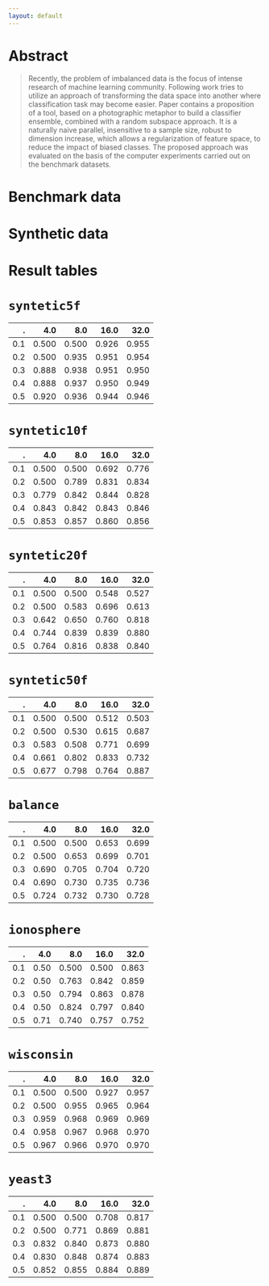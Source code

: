 ```yaml
---
layout: default
---
```


# Abstract
> Recently, the problem of imbalanced data is the focus of intense research of machine learning community. Following work tries to utilize an approach of transforming the data space into another where classification task may become easier. Paper contains a proposition of a tool, based on a photographic metaphor to build a classifier ensemble, combined with a random subspace approach. It is a naturally naive parallel, insensitive to a sample size, robust to dimension increase, which allows a regularization of feature space, to reduce the impact of biased classes. The proposed approach was evaluated on the basis of the computer experiments carried out on the benchmark datasets.

# Benchmark data
<canvas id="benchmark" height="40em" width="100%"></canvas>
<script>
var ctx_benchmark = document.getElementById("benchmark").getContext('2d');
var myChart = new Chart(ctx_benchmark, { type: 'bar', data: {"labels": ["balance", "ionosphere", "wisconsin", "yeast3"], "datasets": [{"data": ["0.736", "0.878", "0.970", "0.889"], "backgroundColor": ["#e53935", "#e53935", "#e53935", "#e53935"], "label": "ECE"}, {"data": ["0.771", "0.729", "0.949", "0.824"], "backgroundColor": ["#ba68c8", "#ba68c8", "#ba68c8", "#ba68c8"], "label": "KNN"}, {"data": ["0.766", "0.862", "0.957", "0.557"], "backgroundColor": ["#64b5f6", "#64b5f6", "#64b5f6", "#64b5f6"], "label": "GNB"}, {"data": ["0.719", "0.852", "0.908", "0.835"], "backgroundColor": ["#dce775", "#dce775", "#dce775", "#dce775"], "label": "DTC"}, {"data": ["0.640", "0.638", "0.500", "0.770"], "backgroundColor": ["#81c784", "#81c784", "#81c784", "#81c784"], "label": "MLP"}, {"data": ["0.781", "0.608", "0.954", "0.500"], "backgroundColor": ["#ffb74d", "#ffb74d", "#ffb74d", "#ffb74d"], "label": "SVC"}]}, options: {"scales": {"yAxes": [{"ticks": {"max": 1, "min": 0}, "stacked": false, "display": true}]}} });
</script>
# Synthetic data
<canvas id="synthetic" height="40em" width="100%"></canvas>
<script>
var ctx_benchmark = document.getElementById("synthetic").getContext('2d');
var myChart = new Chart(ctx_benchmark, { type: 'bar', data: {"labels": ["syntetic5f", "syntetic10f", "syntetic20f", "syntetic50f", "syntetic100f", "syntetic200f", "syntetic500f"], "datasets": [{"data": ["0.955", "0.860", "0.880", "0.887", "0.890", "0.816", "0.679"], "backgroundColor": ["#e53935", "#e53935", "#e53935", "#e53935", "#e53935", "#e53935", "#e53935"], "label": "ECE"}, {"data": ["0.927", "0.709", "0.562", "0.547", "0.561", "0.511", "0.502"], "backgroundColor": ["#ba68c8", "#ba68c8", "#ba68c8", "#ba68c8", "#ba68c8", "#ba68c8", "#ba68c8"], "label": "KNN"}, {"data": ["0.948", "0.845", "0.771", "0.775", "0.767", "0.623", "0.500"], "backgroundColor": ["#64b5f6", "#64b5f6", "#64b5f6", "#64b5f6", "#64b5f6", "#64b5f6", "#64b5f6"], "label": "GNB"}, {"data": ["0.927", "0.746", "0.682", "0.868", "0.771", "0.871", "0.668"], "backgroundColor": ["#dce775", "#dce775", "#dce775", "#dce775", "#dce775", "#dce775", "#dce775"], "label": "DTC"}, {"data": ["0.926", "0.771", "0.722", "0.500", "0.789", "0.500", "0.500"], "backgroundColor": ["#81c784", "#81c784", "#81c784", "#81c784", "#81c784", "#81c784", "#81c784"], "label": "MLP"}, {"data": ["0.716", "0.500", "0.500", "0.500", "0.500", "0.500", "0.500"], "backgroundColor": ["#ffb74d", "#ffb74d", "#ffb74d", "#ffb74d", "#ffb74d", "#ffb74d", "#ffb74d"], "label": "SVC"}]}, options: {"scales": {"yAxes": [{"ticks": {"max": 1, "min": 0}, "stacked": false, "display": true}]}} });
</script>
# Result tables
# `syntetic5f`

.  | 4.0 | 8.0 |16.0 |32.0 
--:|----:|----:|----:|----:
0.1|0.500|0.500|0.926|0.955
0.2|0.500|0.935|0.951|0.954
0.3|0.888|0.938|0.951|0.950
0.4|0.888|0.937|0.950|0.949
0.5|0.920|0.936|0.944|0.946

# `syntetic10f`

.  | 4.0 | 8.0 |16.0 |32.0 
--:|----:|----:|----:|----:
0.1|0.500|0.500|0.692|0.776
0.2|0.500|0.789|0.831|0.834
0.3|0.779|0.842|0.844|0.828
0.4|0.843|0.842|0.843|0.846
0.5|0.853|0.857|0.860|0.856

# `syntetic20f`

.  | 4.0 | 8.0 |16.0 |32.0 
--:|----:|----:|----:|----:
0.1|0.500|0.500|0.548|0.527
0.2|0.500|0.583|0.696|0.613
0.3|0.642|0.650|0.760|0.818
0.4|0.744|0.839|0.839|0.880
0.5|0.764|0.816|0.838|0.840

# `syntetic50f`

.  | 4.0 | 8.0 |16.0 |32.0 
--:|----:|----:|----:|----:
0.1|0.500|0.500|0.512|0.503
0.2|0.500|0.530|0.615|0.687
0.3|0.583|0.508|0.771|0.699
0.4|0.661|0.802|0.833|0.732
0.5|0.677|0.798|0.764|0.887

# `balance`

.  | 4.0 | 8.0 |16.0 |32.0 
--:|----:|----:|----:|----:
0.1|0.500|0.500|0.653|0.699
0.2|0.500|0.653|0.699|0.701
0.3|0.690|0.705|0.704|0.720
0.4|0.690|0.730|0.735|0.736
0.5|0.724|0.732|0.730|0.728

# `ionosphere`

.  |4.0 | 8.0 |16.0 |32.0 
--:|---:|----:|----:|----:
0.1|0.50|0.500|0.500|0.863
0.2|0.50|0.763|0.842|0.859
0.3|0.50|0.794|0.863|0.878
0.4|0.50|0.824|0.797|0.840
0.5|0.71|0.740|0.757|0.752

# `wisconsin`

.  | 4.0 | 8.0 |16.0 |32.0 
--:|----:|----:|----:|----:
0.1|0.500|0.500|0.927|0.957
0.2|0.500|0.955|0.965|0.964
0.3|0.959|0.968|0.969|0.969
0.4|0.958|0.967|0.968|0.970
0.5|0.967|0.966|0.970|0.970

# `yeast3`

.  | 4.0 | 8.0 |16.0 |32.0 
--:|----:|----:|----:|----:
0.1|0.500|0.500|0.708|0.817
0.2|0.500|0.771|0.869|0.881
0.3|0.832|0.840|0.873|0.880
0.4|0.830|0.848|0.874|0.883
0.5|0.852|0.855|0.884|0.889

